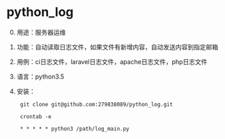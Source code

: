 # python_log
0. 用途：服务器运维
1. 功能：自动读取日志文件，如果文件有新增内容，自动发送内容到指定邮箱
2. 用例：ci日志文件，laravel日志文件，apache日志文件，php日志文件
3. 语言：python3.5
4. 安装：
		
		git clone git@github.com:279838089/python_log.git

		crontab -e

		* * * * * python3 /path/log_main.py

